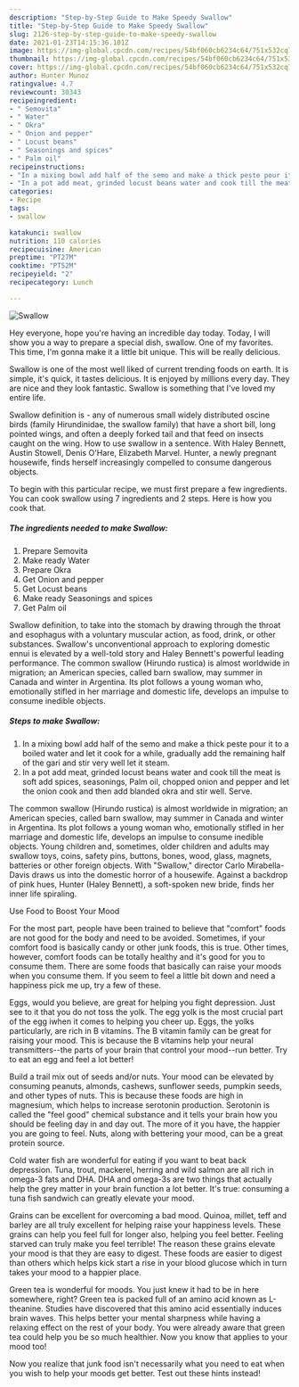 ```yaml
---
description: "Step-by-Step Guide to Make Speedy Swallow"
title: "Step-by-Step Guide to Make Speedy Swallow"
slug: 2126-step-by-step-guide-to-make-speedy-swallow
date: 2021-01-23T14:15:36.101Z
image: https://img-global.cpcdn.com/recipes/54bf060cb6234c64/751x532cq70/swallow-recipe-main-photo.jpg
thumbnail: https://img-global.cpcdn.com/recipes/54bf060cb6234c64/751x532cq70/swallow-recipe-main-photo.jpg
cover: https://img-global.cpcdn.com/recipes/54bf060cb6234c64/751x532cq70/swallow-recipe-main-photo.jpg
author: Hunter Munoz
ratingvalue: 4.7
reviewcount: 30343
recipeingredient:
- " Semovita"
- " Water"
- " Okra"
- " Onion and pepper"
- " Locust beans"
- " Seasonings and spices"
- " Palm oil"
recipeinstructions:
- "In a mixing bowl add half of the semo and make a thick peste pour it to a boiled water and let it cook for a while, gradually add the remaining half of the gari and stir very well let it steam."
- "In a pot add meat, grinded locust beans water and cook till the meat is soft add spices, seasonings, Palm oil, chopped onion and pepper and let the onion cook and then add blanded okra and stir well. Serve."
categories:
- Recipe
tags:
- swallow

katakunci: swallow 
nutrition: 110 calories
recipecuisine: American
preptime: "PT27M"
cooktime: "PT52M"
recipeyield: "2"
recipecategory: Lunch

---
```



![Swallow](https://img-global.cpcdn.com/recipes/54bf060cb6234c64/751x532cq70/swallow-recipe-main-photo.jpg)

Hey everyone, hope you're having an incredible day today. Today, I will show you a way to prepare a special dish, swallow. One of my favorites. This time, I'm gonna make it a little bit unique. This will be really delicious.

Swallow is one of the most well liked of current trending foods on earth. It is simple, it's quick, it tastes delicious. It is enjoyed by millions every day. They are nice and they look fantastic. Swallow is something that I've loved my entire life.

Swallow definition is - any of numerous small widely distributed oscine birds (family Hirundinidae, the swallow family) that have a short bill, long pointed wings, and often a deeply forked tail and that feed on insects caught on the wing. How to use swallow in a sentence. With Haley Bennett, Austin Stowell, Denis O&#39;Hare, Elizabeth Marvel. Hunter, a newly pregnant housewife, finds herself increasingly compelled to consume dangerous objects.


To begin with this particular recipe, we must first prepare a few ingredients. You can cook swallow using 7 ingredients and 2 steps. Here is how you cook that.

<!--inarticleads1-->

##### The ingredients needed to make Swallow:

1. Prepare  Semovita
1. Make ready  Water
1. Prepare  Okra
1. Get  Onion and pepper
1. Get  Locust beans
1. Make ready  Seasonings and spices
1. Get  Palm oil


Swallow definition, to take into the stomach by drawing through the throat and esophagus with a voluntary muscular action, as food, drink, or other substances. Swallow&#39;s unconventional approach to exploring domestic ennui is elevated by a well-told story and Haley Bennett&#39;s powerful leading performance. The common swallow (Hirundo rustica) is almost worldwide in migration; an American species, called barn swallow, may summer in Canada and winter in Argentina. Its plot follows a young woman who, emotionally stifled in her marriage and domestic life, develops an impulse to consume inedible objects. 

<!--inarticleads2-->

##### Steps to make Swallow:

1. In a mixing bowl add half of the semo and make a thick peste pour it to a boiled water and let it cook for a while, gradually add the remaining half of the gari and stir very well let it steam.
1. In a pot add meat, grinded locust beans water and cook till the meat is soft add spices, seasonings, Palm oil, chopped onion and pepper and let the onion cook and then add blanded okra and stir well. Serve.


The common swallow (Hirundo rustica) is almost worldwide in migration; an American species, called barn swallow, may summer in Canada and winter in Argentina. Its plot follows a young woman who, emotionally stifled in her marriage and domestic life, develops an impulse to consume inedible objects. Young children and, sometimes, older children and adults may swallow toys, coins, safety pins, buttons, bones, wood, glass, magnets, batteries or other foreign objects. With &#34;Swallow,&#34; director Carlo Mirabella-Davis draws us into the domestic horror of a housewife. Against a backdrop of pink hues, Hunter (Haley Bennett), a soft-spoken new bride, finds her inner life spiraling. 

Use Food to Boost Your Mood


For the most part, people have been trained to believe that "comfort" foods are not good for the body and need to be avoided. Sometimes, if your comfort food is basically candy or other junk foods, this is true. Other times, however, comfort foods can be totally healthy and it's good for you to consume them. There are some foods that basically can raise your moods when you consume them. If you seem to feel a little bit down and need a happiness pick me up, try a few of these.

Eggs, would you believe, are great for helping you fight depression. Just see to it that you do not toss the yolk. The egg yolk is the most crucial part of the egg iwhen it comes to helping you cheer up. Eggs, the yolks particularly, are rich in B vitamins. The B vitamin family can be great for raising your mood. This is because the B vitamins help your neural transmitters--the parts of your brain that control your mood--run better. Try to eat an egg and feel a lot better!

Build a trail mix out of seeds and/or nuts. Your mood can be elevated by consuming peanuts, almonds, cashews, sunflower seeds, pumpkin seeds, and other types of nuts. This is because these foods are high in magnesium, which helps to increase serotonin production. Serotonin is called the "feel good" chemical substance and it tells your brain how you should be feeling day in and day out. The more of it you have, the happier you are going to feel. Nuts, along with bettering your mood, can be a great protein source.

Cold water fish are wonderful for eating if you want to beat back depression. Tuna, trout, mackerel, herring and wild salmon are all rich in omega-3 fats and DHA. DHA and omega-3s are two things that actually help the grey matter in your brain function a lot better. It's true: consuming a tuna fish sandwich can greatly elevate your mood. 

Grains can be excellent for overcoming a bad mood. Quinoa, millet, teff and barley are all truly excellent for helping raise your happiness levels. These grains can help you feel full for longer also, helping you feel better. Feeling starved can truly make you feel terrible! The reason these grains elevate your mood is that they are easy to digest. These foods are easier to digest than others which helps kick start a rise in your blood glucose which in turn takes your mood to a happier place.

Green tea is wonderful for moods. You just knew it had to be in here somewhere, right? Green tea is packed full of an amino acid known as L-theanine. Studies have discovered that this amino acid essentially induces brain waves. This helps better your mental sharpness while having a relaxing effect on the rest of your body. You were already aware that green tea could help you be so much healthier. Now you know that applies to your mood too!

Now you realize that junk food isn't necessarily what you need to eat when you wish to help your moods get better. Test out  these hints  instead!

